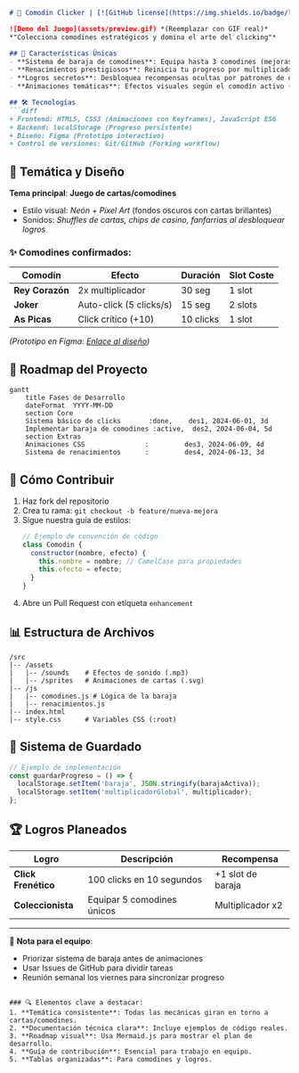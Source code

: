 

```markdown
# 🎴 Comodin Clicker | [![GitHub license](https://img.shields.io/badge/license-MIT-blue.svg)](LICENSE)

![Demo del Juego](assets/preview.gif) *(Reemplazar con GIF real)*  
*"Colecciona comodines estratégicos y domina el arte del clicking"*

## 🌟 Características Únicas
- **Sistema de baraja de comodines**: Equipa hasta 3 comodines (mejoras temporales) que potencian tus clicks.
- **Renacimientos prestigiosos**: Reinicia tu progreso por multiplicadores permanentes.
- **Logros secretos**: Desbloquea recompensas ocultas por patrones de clicks.
- **Animaciones temáticas**: Efectos visuales según el comodín activo (ej: explosión de cartas).

## 🛠️ Tecnologías
```diff
+ Frontend: HTML5, CSS3 (Animaciones con Keyframes), JavaScript ES6
+ Backend: localStorage (Progreso persistente)
+ Diseño: Figma (Prototipo interactivo)
+ Control de versiones: Git/GitHub (Forking workflow)
```

## 🎨 Temática y Diseño
**Tema principal**: **Juego de cartas/comodines**  
- Estilo visual: *Neón + Píxel Art* (fondos oscuros con cartas brillantes)  
- Sonidos: *Shuffles de cartas, chips de casino, fanfarrias al desbloquear logros*  

### ✨ Comodines confirmados:
| Comodín       | Efecto                  | Duración  | Slot Coste |
|---------------|-------------------------|-----------|------------|
| **Rey Corazón** | 2x multiplicador        | 30 seg    | 1 slot     |
| **Joker**     | Auto-click (5 clicks/s) | 15 seg    | 2 slots    |
| **As Picas**  | Click crítico (+10)     | 10 clicks | 1 slot     |

*(Prototipo en Figma: [Enlace al diseño](#))*  

## 📌 Roadmap del Proyecto
```mermaid
gantt
    title Fases de Desarrollo
    dateFormat  YYYY-MM-DD
    section Core
    Sistema básico de clicks       :done,    des1, 2024-06-01, 3d
    Implementar baraja de comodines :active,  des2, 2024-06-04, 5d
    section Extras
    Animaciones CSS               :         des3, 2024-06-09, 4d
    Sistema de renacimientos      :         des4, 2024-06-13, 3d
```

## 🧩 Cómo Contribuir
1. Haz fork del repositorio
2. Crea tu rama: `git checkout -b feature/nueva-mejora`
3. Sigue nuestra guía de estilos:
   ```javascript
   // Ejemplo de convención de código
   class Comodin {
     constructor(nombre, efecto) {
       this.nombre = nombre; // CamelCase para propiedades
       this.efecto = efecto;
     }
   }
   ```
4. Abre un Pull Request con etiqueta `enhancement`

## 📊 Estructura de Archivos
```
/src
|-- /assets
|   |-- /sounds    # Efectos de sonido (.mp3)
|   |-- /sprites   # Animaciones de cartas (.svg)
|-- /js
|   |-- comodines.js # Lógica de la baraja
|   |-- renacimientos.js
|-- index.html
|-- style.css      # Variables CSS (:root)
```

## 💾 Sistema de Guardado
```javascript
// Ejemplo de implementación
const guardarProgreso = () => {
  localStorage.setItem('baraja', JSON.stringify(barajaActiva));
  localStorage.setItem('multiplicadorGlobal', multiplicador);
};
```

## 🏆 Logros Planeados
| Logro               | Descripción                  | Recompensa       |
|---------------------|------------------------------|------------------|
| **Click Frenético** | 100 clicks en 10 segundos    | +1 slot de baraja|
| **Coleccionista**   | Equipar 5 comodines únicos   | Multiplicador x2 |

---

📌 **Nota para el equipo**:  
- Priorizar sistema de baraja antes de animaciones  
- Usar Issues de GitHub para dividir tareas  
- Reunión semanal los viernes para sincronizar progreso  
```

### 🔍 Elementos clave a destacar:
1. **Temática consistente**: Todas las mecánicas giran en torno a cartas/comodines.
2. **Documentación técnica clara**: Incluye ejemplos de código reales.
3. **Roadmap visual**: Usa Mermaid.js para mostrar el plan de desarrollo.
4. **Guía de contribución**: Esencial para trabajo en equipo.
5. **Tablas organizadas**: Para comodines y logros.